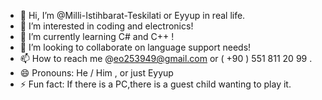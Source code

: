 - 👋 Hi, I’m @Milli-Istihbarat-Teskilati or Eyyup in real life.
- 👀 I’m interested in coding and electronics!
- 🌱 I’m currently learning C# and C++ ! 
- 💞️ I’m looking to collaborate on language support needs!
- 📫 How to reach me @eo253949@gmail.com or ( +90 ) 551 811 20 99 . 
- 😄 Pronouns: He / Him , or just Eyyup
- ⚡ Fun fact: If there is a PC,there is a guest child wanting to play it.

<!---
Milli-Istihbarat-Teskilati/Milli-Istihbarat-Teskilati is a ✨ special ✨ repository because its `README.md` (this file) appears on your GitHub profile.
You can click the Preview link to take a look at your changes.
--->
